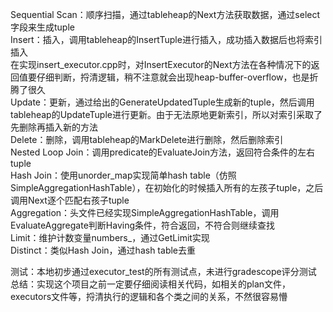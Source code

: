 Sequential Scan：顺序扫描，通过tableheap的Next方法获取数据，通过select字段来生成tuple  
Insert：插入，调用tableheap的InsertTuple进行插入，成功插入数据后也将索引插入  
            在实现insert_executor.cpp时，对InsertExecutor的Next方法在各种情况下的返回值要仔细判断，捋清逻辑，稍不注意就会出现heap-buffer-overflow，也是折腾了很久  
Update：更新，通过给出的GenerateUpdatedTuple生成新的tuple，然后调用tableheap的UpdateTuple进行更新。由于无法原地更新索引，所以对索引采取了先删除再插入新的方法  
Delete：删除，调用tableheap的MarkDelete进行删除，然后删除索引  
Nested Loop Join：调用predicate的EvaluateJoin方法，返回符合条件的左右tuple  
Hash Join：使用unorder_map实现简单hash table（仿照SimpleAggregationHashTable），在初始化的时候插入所有的左孩子tuple，之后调用Next逐个匹配右孩子tuple  
Aggregation：头文件已经实现SimpleAggregationHashTable，调用EvaluateAggregate判断Having条件，符合返回，不符合则继续查找  
Limit：维护计数变量numbers_，通过GetLimit实现  
Distinct：类似Hash Join，通过hash table去重  
  
测试：本地初步通过executor_test的所有测试点，未进行gradescope评分测试  
总结：实现这个项目之前一定要仔细阅读相关代码，如相关的plan文件，executors文件等，捋清执行的逻辑和各个类之间的关系，不然很容易懵  
